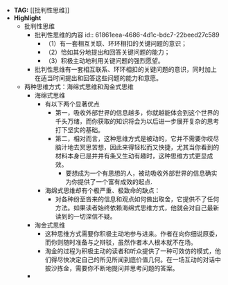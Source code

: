 - **TAG:** [[批判性思维]]
- **Highlight**
	- 批判性思维
		-                                         批判性思维的内容
		  id:: 61861eea-4686-4d1c-bdc7-22beed27c589
			- （1）有一套相互关联、环环相扣的关键问题的意识；
			- （2）恰如其分地提出和回答关键问题的能力；
			- （3）积极主动地利用关键问题的强烈愿望。
		- 批判性思维有一套相互联系、环环相扣的关键问题的意识，同时加上在适当时间提出和回答这些问题的能力和意愿。
	- 两种思维方式：海绵式思维和淘金式思维
		- 海绵式思维
			- 有以下两个显著优点
				- 第一，吸收外部世界的信息越多，你就越能体会到这个世界的千头万绪，而你获取的知识将会为以后进一步展开复杂的思考打下坚实的基础。
				- 第二，相对而言，这种思维方式是被动的，它并不需要你绞尽脑汁地去冥思苦想，因此来得轻松而又快捷，尤其当你看到的材料本身已是井井有条又生动有趣时，这种思维方式更显成效。
					- 要想成为一个有思想的人，被动吸收外部世界的信息确实为你提供了一个富有成效的起点.
			- 海绵式思维却有个极严重、极致命的缺点：
				- 对各种纷至沓来的信息和观点如何做出取舍，它提供不了任何方法。如果读者始终依赖海绵式思维方式，他就会对自己最新读到的一切深信不疑。
		- 淘金式思维
			- 这种思维方式需要你积极主动地参与进来。作者在向你细说原委，而你则随时准备与之辩驳，虽然作者本人根本就不在场。
			- 淘金的过程为积极主动的读者和听众提供了一种可效仿的模式，他们得尽快决定自己的所见所闻到底价值几何。在一场互动的对话中披沙拣金，需要你不断地提问并思考问题的答案。
		-